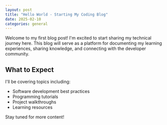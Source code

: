```yaml
---
layout: post
title: "Hello World - Starting My Coding Blog"
date: 2025-02-10
categories: general
---
```


Welcome to my first blog post! I'm excited to start sharing my technical journey here. This blog will serve as a platform for documenting my learning experiences, sharing knowledge, and connecting with the developer community.

## What to Expect

I'll be covering topics including:
- Software development best practices
- Programming tutorials
- Project walkthroughs
- Learning resources

Stay tuned for more content!
